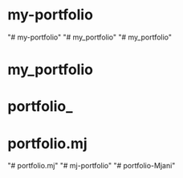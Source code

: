 # my-portfolio
"# my-portfolio" 
"# my_portfolio" 
"# my_portfolio" 
# my_portfolio
# portfolio_
# portfolio.mj
"# portfolio.mj" 
"# mj-portfolio" 
"# portfolio-Mjani" 
